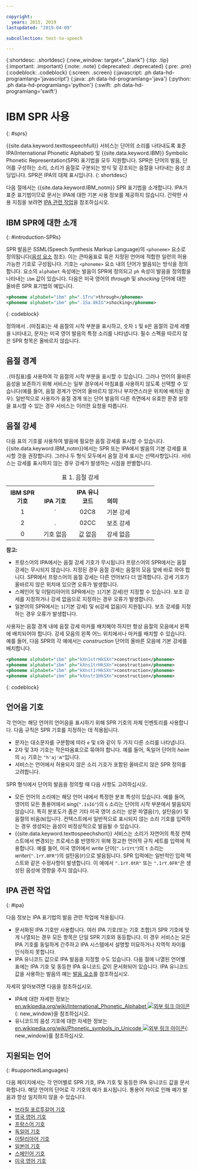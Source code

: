 ```yaml
---

copyright:
  years: 2015, 2019
lastupdated: "2019-04-09"

subcollection: text-to-speech

---
```


{:shortdesc: .shortdesc}
{:new_window: target="_blank"}
{:tip: .tip}
{:important: .important}
{:note: .note}
{:deprecated: .deprecated}
{:pre: .pre}
{:codeblock: .codeblock}
{:screen: .screen}
{:javascript: .ph data-hd-programlang='javascript'}
{:java: .ph data-hd-programlang='java'}
{:python: .ph data-hd-programlang='python'}
{:swift: .ph data-hd-programlang='swift'}

# IBM SPR 사용
{: #sprs}

{{site.data.keyword.texttospeechfull}} 서비스는 단어의 소리를 나타내도록 표준 IPA(International Phonetic Alphabet) 및 {{site.data.keyword.IBM}} Symbolic Phonetic Representation(SPR) 표기법을 모두 지원합니다. SPR은 단어의 발음, 단어를 구성하는 소리, 소리가 음절로 구분되는 방식 및 강조되는 음절을 나타내는 음성 코딩입니다. SPR은 IPA의 대체 표시입니다.
{: shortdesc}

다음 절에서는 {{site.data.keyword.IBM_notm}} SPR 표기법을 소개합니다. IPA가 표준 표기법이므로 문서는 IPA에 대한 기본 사용 정보를 제공하지 않습니다. 간략한 사용 지침을 보려면 [IPA 관련 작업](#ipa)을 참조하십시오.

## IBM SPR에 대한 소개
{: #introduction-SPRs}

SPR 발음은 SSML(Speech Synthesis Markup Language)의 `<phoneme>` 요소로 정의됩니다([음성 요소](/docs/services/text-to-speech/SSML-elements.html#phoneme_element) 참조). 이는 큰따옴표로 묶은 지정된 언어에 적합한 일련의 허용 가능한 기호로 구성됩니다. 기호는 `<phoneme>` 요소 내의 단어가 발음되는 방식을 정의합니다. 요소의 `alphabet` 속성에는 발음이 SPR에 정의되고 `ph` 속성이 발음을 정의함을 나타내는 `ibm` 값이 있습니다. 다음은 미국 영어의 *through* 및 *shocking* 단어에 대한 올바른 SPR 표기법의 예입니다. 

```xml
<phoneme alphabet="ibm" ph=".1Tru">through</phoneme>
<phoneme alphabet="ibm" ph=".1Sa.0kIG">shocking</phoneme>
```
{: codeblock}

정의에서 `.`(마침표)는 새 음절의 시작 부분을 표시하고, 숫자 `1` 및 `0`은 음절의 강세 레벨을 나타내고, 문자는 미국 영어 발음의 특정 소리를 나타냅니다. 필수 스펙을 따르지 않은 SPR 항목은 올바르지 않습니다. 

## 음절 경계

`.`(마침표)를 사용하여 각 음절의 시작 부분을 표시할 수 있습니다. 그러나 언어의 올바른 음성을 보존하기 위해 서비스는 일부 경우에서 마침표를 사용하지 않도록 선택할 수 있습니다(예를 들어, 음절 경계가 언어의 올바르지 않거나 부자연스러운 위치에 배치된 경우). 일반적으로 사용자가 음절 경계 또는 단어 발음의 다른 측면에서 유효한 환경 설정을 표시할 수 있는 경우 서비스는 이러한 요청을 따릅니다. 

## 음절 강세

다음 표의 기호를 사용하여 발음에 필요한 음절 강세를 표시할 수 있습니다. {{site.data.keyword.IBM_notm}}에서는 SPR 또는 IPA에서 발음의 기본 강세를 표시할 것을 권장합니다. 그러나 두 형식 모두에서 음절 강세 표시는 선택사항입니다. 서비스는 강세를 표시하지 않는 경우 강세가 발생하는 시점을 판별합니다. 

<table style="width:80%">
  <caption>표 1. 음절 강세</caption>
  <tr>
    <th style="width:22%; text-align:center; vertical-align:bottom">
      IBM SPR 기호
    </th>
    <th style="width:22%; text-align:center; vertical-align:bottom">
      IPA 기호
    </th>
    <th style="width:22%; text-align:center; vertical-align:bottom">
      IPA 유니코드
    </th>
    <th style="text-align:left; vertical-align:bottom">
      의미
    </th>
  </tr>
  <tr>
    <td style="text-align:center">
1
    </td>
    <td style="text-align:center">
      <code>&#712;</code>
    </td>
    <td style="text-align:center">
      02C8
    </td>
    <td>
      기본 강세
    </td>
  </tr>
  <tr>
    <td style="text-align:center">
2
    </td>
    <td style="text-align:center">
      <code>&#716;</code>
    </td>
    <td style="text-align:center">
      02CC
    </td>
    <td>
      보조 강세
    </td>
  </tr>
  <tr>
    <td style="text-align:center">
      0
    </td>
    <td style="text-align:center">기호 없음</td>
    <td style="text-align:center">값 없음</td>
    <td>
      강세 없음
    </td>
  </tr>
</table>

**참고:**

-   프랑스어의 IPA에서는 음절 강세 기호가 무시됩니다 프랑스어의 SPR에서는 음절 강세는 무시되지 않습니다. 지정된 경우 음절 강세는 음절의 모음 앞에 바로 와야 합니다. SPR에서 프랑스어의 음절 강세는 다른 언어보다 더 엄격합니다. 강세 기호가 올바르지 않은 위치에 있으면 오류가 발생합니다. 
-   스페인어 및 이탈리아어의 SPR에서는 `1`(기본 강세)만 지정할 수 있습니다. 보조 강세를 지정하거나 강세 없음으로 지정하는 경우 오류가 발생합니다. 
-   일본어의 SPR에서는 `1`(기본 강세) 및 `0`(강세 없음)이 지원됩니다. 보조 강세를 지정하는 경우 오류가 발생합니다. 

사용자는 음절 경계 내에 음절 강세 마커를 배치해야 하지만 항상 음절의 모음에서 왼쪽에 배치되어야 합니다. 강세 모음의 왼쪽 어느 위치에서나 마커를 배치할 수 있습니다. 예를 들어, 다음 SPR의 각 예에서는 *construction* 단어의 올바른 모음에 기본 강세를 배치합니다. 

```xml
<phoneme alphabet="ibm" ph="kXn1strHkSXn">construction</phoneme>
<phoneme alphabet="ibm" ph="kXns1trHkSXn">construction</phoneme>
<phoneme alphabet="ibm" ph="kXnst1rHkSXn">construction</phoneme>
<phoneme alphabet="ibm" ph="kXnstr1HkSXn">construction</phoneme>
```
{: codeblock}

## 언어음 기호

각 언어는 해당 언어의 언어음을 표시하기 위해 SPR 기호의 자체 인벤토리를 사용합니다. 다음 규칙은 SPR 기호를 지정하는 데 적용됩니다. 

-   문자는 대소문자를 구분함에 따라 `e` 및 `E`와 같이 두 가지 다른 소리를 나타냅니다. 
-   2자 및 3자 기호는 작은따옴표으로 묶여야 합니다. 예를 들어, 독일어 단어의 *heim*의 `aj` 기호는 `"h'aj'm"`입니다.
-   서비스는 언어에서 허용되지 않은 소리 기호가 포함된 올바르지 않은 SPR 정의를 고려합니다. 

SPR 형식에서 단어의 발음을 정의할 때 다음 사항도 고려하십시오. 

-   모든 언어의 소리에는 해당 언어 내에서 특정한 분포 특성이 있습니다. 예를 들어, 영어의 모든 통용어에서 *sing*(`".1sIG"`)의 `G` 소리는 단어의 시작 부분에서 발음되지 않습니다. 특히 분포도가 좁은 기타 미국 영어 소리는 성문 파열음(`?`), 설탄음(`F`) 및 음절의 비음(`N`)입니다. 컨텍스트에서 일반적으로 표시되지 않는 소리 기호를 입력하는 경우 생성되는 음성이 비정상적으로 발음될 수 있습니다. 
-   {{site.data.keyword.texttospeechshort}} 서비스는 소리가 자연어의 특정 컨텍스트에서 변경되는 프로세스를 반영하기 위해 정교한 언어적 규칙 세트를 입력에 적용합니다. 예를 들어, 미국 영어에서 *write* 단어(`".1r1Yt"`)의 `t` 소리는 *writer*(`".1rY.0FR"`)의 설탄음(`F`)으로 발음됩니다. SPR 입력에는 일반적인 입력 텍스트와 같은 수정사항이 발생합니다. 이 예에서 `".1rY.0tR"` 또는 `".1rY.0FR"`은 생성된 음성에 영향을 주지 않습니다. 

## IPA 관련 작업
{: #ipa}

다음 정보는 IPA 표기법의 발음 관련 작업에 적용됩니다. 

-   문서화된 IPA 기호만 사용합니다. 여러 IPA 기호(또는 기호 조합)가 SPR 기호에 맞게 나열되는 경우 모든 항목은 단일 SPR 기호와 동등합니다. 이 경우 서비스는 모든 IPA 기호를 동일하게 간주하고 IPA 시스템에서 설명할 미묘하거나 지역적 차이를 인식하지 못합니다. 
-   IPA 유니코드 값으로 IPA 발음을 지정할 수도 있습니다. 다음 절에 나열된 언어별 표에는 IPA 기호 및 동등한 IPA 유니코드 값이 문서화되어 있습니다. IPA 유니코드 값을 사용하는 발음의 예는 [발음 요소](/docs/services/text-to-speech/SSML-elements.html#phoneme_element)를 참조하십시오.


자세히 알아보려면 다음을 참조하십시오. 

-   IPA에 대한 자세한 정보는 [en.wikipedia.org/wiki/International_Phonetic_Alphabet ![외부 링크 아이콘](../../icons/launch-glyph.svg "외부 링크 아이콘")](https://en.wikipedia.org/wiki/International_Phonetic_Alphabet){: new_window}을 참조하십시오.
-   유니코드의 음성 기호에 대한 자세한 정보는 [en.wikipedia.org/wiki/Phonetic_symbols_in_Unicode ![외부 링크 아이콘](../../icons/launch-glyph.svg "외부 링크 아이콘")](https://en.wikipedia.org/wiki/Phonetic_symbols_in_Unicode){: new_window}를 참조하십시오.

## 지원되는 언어
{: #supportedLanguages}

다음 페이지에서는 각 언어별로 SPR 기호, IPA 기호 및 동등한 IPA 유니코드 값을 문서화합니다. 해당 언어의 단어로 각 기호의 예가 표시됩니다. 통용어 차이로 인해 예가 발음과 항상 일치하지 않을 수 있습니다.

-   [브라질 포르투갈어 기호](/docs/services/text-to-speech/pt-BR-SPRs.html)
-   [영국 영어 기호](/docs/services/text-to-speech/en-GB-SPRs.html)
-   [프랑스어 기호](/docs/services/text-to-speech/fr-FR-SPRs.html)
-   [독일어 기호](/docs/services/text-to-speech/de-DE-SPRs.html)
-   [이탈리아어 기호](/docs/services/text-to-speech/it-IT-SPRs.html)
-   [일본어 기호](/docs/services/text-to-speech/ja-JP-SPRs.html)
-   [스페인어 기호](/docs/services/text-to-speech/es-ES-SPRs.html)
-   [미국 영어 기호](/docs/services/text-to-speech/en-US-SPRs.html)
